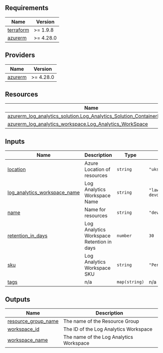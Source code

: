 <!-- BEGIN_TF_DOCS -->
## Requirements

| Name | Version |
|------|---------|
| <a name="requirement_terraform"></a> [terraform](#requirement\_terraform) | >= 1.9.8 |
| <a name="requirement_azurerm"></a> [azurerm](#requirement\_azurerm) | >= 4.28.0 |

## Providers

| Name | Version |
|------|---------|
| <a name="provider_azurerm"></a> [azurerm](#provider\_azurerm) | >= 4.28.0 |

## Resources

| Name | Type |
|------|------|
| [azurerm_log_analytics_solution.Log_Analytics_Solution_ContainerInsights](https://registry.terraform.io/providers/hashicorp/azurerm/latest/docs/resources/log_analytics_solution) | resource |
| [azurerm_log_analytics_workspace.Log_Analytics_WorkSpace](https://registry.terraform.io/providers/hashicorp/azurerm/latest/docs/resources/log_analytics_workspace) | resource |

## Inputs

| Name | Description | Type | Default | Required |
|------|-------------|------|---------|:--------:|
| <a name="input_location"></a> [location](#input\_location) | Azure Location of resources | `string` | `"uksouth"` | no |
| <a name="input_log_analytics_workspace_name"></a> [log\_analytics\_workspace\_name](#input\_log\_analytics\_workspace\_name) | Log Analytics Workspace Name | `string` | `"law-devopsthehardway"` | no |
| <a name="input_name"></a> [name](#input\_name) | Name for resources | `string` | `"devopsthehardway"` | no |
| <a name="input_retention_in_days"></a> [retention\_in\_days](#input\_retention\_in\_days) | Log Analytics Workspace Retention in days | `number` | `30` | no |
| <a name="input_sku"></a> [sku](#input\_sku) | Log Analytics Workspace SKU | `string` | `"PerGB2018"` | no |
| <a name="input_tags"></a> [tags](#input\_tags) | n/a | `map(string)` | n/a | yes |

## Outputs

| Name | Description |
|------|-------------|
| <a name="output_resource_group_name"></a> [resource\_group\_name](#output\_resource\_group\_name) | The name of the Resource Group |
| <a name="output_workspace_id"></a> [workspace\_id](#output\_workspace\_id) | The ID of the Log Analytics Workspace |
| <a name="output_workspace_name"></a> [workspace\_name](#output\_workspace\_name) | The name of the Log Analytics Workspace |
<!-- END_TF_DOCS -->
